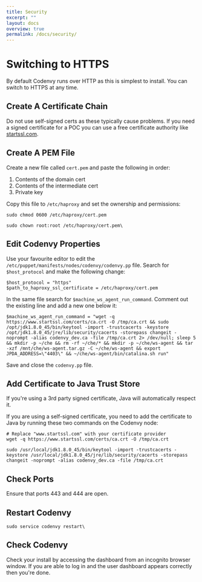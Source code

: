 ```yaml
---
title: Security
excerpt: ""
layout: docs
overview: true
permalink: /docs/security/
---
```

# Switching to HTTPS  
By default Codenvy runs over HTTP as this is simplest to install. You can switch to HTTPS at any time.

## Create A Certificate Chain
Do not use self-signed certs as these typically cause problems. If you need a signed certificate for a POC you can use a free certificate authority like [startssl.com](startssl.com).

## Create A PEM File
Create a new file called `cert.pem` and paste the following in order:
1. Contents of the domain cert
2. Contents of the intermediate cert
3. Private key

Copy this file to `/etc/haproxy` and set the ownership and permissions:
```shell  
sudo chmod 0600 /etc/haproxy/cert.pem

sudo chown root:root /etc/haproxy/cert.pem\
```
## Edit Codenvy Properties
Use your favourite editor to edit the `/etc/puppet/manifests/nodes/codenvy/codenvy.pp` file. Search for `$host_protocol` and make the following change:
```shell  
$host_protocol = "https"
$path_to_haproxy_ssl_certificate = /etc/haproxy/cert.pem
```
In the same file search for `$machine_ws_agent_run_command`. Comment out the existing line and add a new one below it:
```shell  
$machine_ws_agent_run_command = "wget -q https://www.startssl.com/certs/ca.crt -O /tmp/ca.crt && sudo /opt/jdk1.8.0_45/bin/keytool -import -trustcacerts -keystore /opt/jdk1.8.0_45/jre/lib/security/cacerts -storepass changeit -noprompt -alias codenvy_dev.ca -file /tmp/ca.crt 2> /dev/null; sleep 5 && mkdir -p ~/che && rm -rf ~/che/* && mkdir -p ~/che/ws-agent && tar -xzf /mnt/che/ws-agent.tar.gz -C ~/che/ws-agent && export JPDA_ADDRESS=\"4403\" && ~/che/ws-agent/bin/catalina.sh run"
```
Save and close the `codenvy.pp` file.

## Add Certificate to Java Trust Store
If you're using a 3rd party signed certificate, Java will automatically respect it.

If you are using a self-signed certificate, you need to add the certificate to Java by running these two commands on the Codenvy node:
```shell  
# Replace "www.startssl.com" with your certificate provider
wget -q https://www.startssl.com/certs/ca.crt -O /tmp/ca.crt

sudo /usr/local/jdk1.8.0_45/bin/keytool -import -trustcacerts -keystore /usr/local/jdk1.8.0_45/jre/lib/security/cacerts -storepass changeit -noprompt -alias codenvy_dev.ca -file /tmp/ca.crt
```
## Check Ports
Ensure that ports 443 and 444 are open.

## Restart Codenvy
```shell  
sudo service codenvy restart\
```
## Check Codenvy
Check your install by accessing the dashboard from an incognito browser window. If you are able to log in and the user dashboard appears correctly then you're done.

